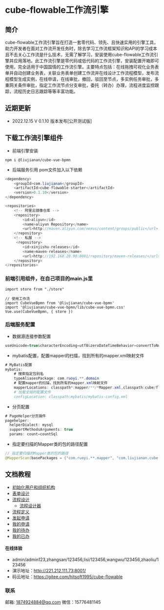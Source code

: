 # cube-flowable工作流引擎

## 简介

cube-flowable工作流引擎旨在打造一套零代码、领先、且快速实用的引擎工具，助力开发者在面对工作流开发任务时，除去学习工作流框架知识和API的学习成本且不去关心工作流是什么技术，无需了解学习，安装使用cube-flowable工作流引擎并应用落地。此工作流引擎是零代码或低代码的工作流引擎，安装配置开箱即可使用，完全适用于中国国情的工作流引擎。主要特点包括：在线拖拽可视化业务表单并自动创建业务表，关联业务表单创建工作流并在线设计工作流程模型，发布流程模型生成实例，在线申请，在线审批，撤回，驳回至节点，多实例任务审批，多重网关条件审批，指定工作流节点分支审批，委托（转办）办理，流程进度监控跟踪，流程历史日志跟踪等等丰富功能。

## 近期更新

- 2022.12.15 V 0.1.10 版本发布[公开测试版]


## 下载工作流引擎组件
* 前端引擎安装
```
npm i @liujianan/cube-vue-bpmn
```
* 后端服务引用
pom文件加入以下依赖
```java
<dependency>
    <groupId>com.liujianan</groupId>
    <artifactId>cube-flowable-starter</artifactId>
    <version>0.1.10</version>
</dependency>

<repositories>
    <!-- 阿里云镜像仓库 -->
    <repository>
        <id>aliyun</id>
        <name>aliyun Repository</name>
        <url>http://maven.aliyun.com/nexus/content/groups/public</url>
    </repository>
    <!-- 私服 -->
     <repository>
        <id>xinjishu-releases</id>
        <name>maven-releases</name>        
        <url>http://192.168.28.90:8081/repository/maven-releases/</url>
    </repository>
</repositories>
```

### 前端引用组件，在自己项目的main.js里
```
import store from "./store"

// 使用工作流
import CubeVueBpmn from '@liujianan/cube-vue-bpmn'
import '@liujianan/cube-vue-bpmn/lib/cube-vue-bpmn.css'
Vue.use(CubeVueBpmn, { store })
```
### 后端服务配置
* 数据源连接参数配置
``` java
useUnicode=true&characterEncoding=utf8&zeroDateTimeBehavior=convertToNull&useSSL=true&serverTimezone=GMT%2B8&nullCatalogMeansCurrent=true
```
* mybatis配置，配置mapper的扫描，找到所有的mapper.xml映射文件
``` java
# MyBatis配置
mybatis:
    # 搜索指定包别名
    typeAliasesPackage: com.ruoyi.**.domain
    # 配置mapper的扫描，找到所有的mapper.xml映射文件
    mapperLocations: classpath*:mapper/**/*Mapper.xml,classpath:cube/flowable/mapper/*.xml
    # 加载全局的配置文件
    configLocation: classpath:mybatis/mybatis-config.xml
```
* 分页配置
``` java
# PageHelper分页插件
pagehelper: 
  helperDialect: mysql
  supportMethodsArguments: true
  params: count=countSql 
```
* 指定要扫描的Mapper类的包的路径配置
``` java
// 指定要扫描的Mapper类的包的路径
@MapperScan(basePackages = {"com.ruoyi.**.mapper", "com.liujianan.cube.flowable.mapper"})
```

## 文档教程

- [初始化用户和组织机构](./doc/%E7%94%A8%E6%88%B7%E6%93%8D%E4%BD%9C.md)
- [表单设计](./doc/%E8%A1%A8%E5%8D%95%E8%AE%BE%E8%AE%A1.md)
- [流程设计](./doc/%E6%B5%81%E7%A8%8B%E8%AE%BE%E8%AE%A1.md)
    - [流程设计器](./doc/%E6%B5%81%E7%A8%8B%E8%AE%BE%E8%AE%A1%E5%99%A8.md)
- [流程定义](./doc/%E6%B5%81%E7%A8%8B%E5%AE%9A%E4%B9%89.md)
- [发起申请](./doc/%E5%8F%91%E8%B5%B7%E7%94%B3%E8%AF%B7.md)
- [我的申请](./doc/%E6%88%91%E7%9A%84%E7%94%B3%E8%AF%B7.md)
- [我的待办](./doc/%E6%88%91%E7%9A%84%E5%BE%85%E5%8A%9E.md)
- [我的已办](./doc/%E6%88%91%E7%9A%84%E5%B7%B2%E5%8A%9E.md)


#### 在线体验
- admin/admin123,zhangsan/123456,lisi/123456,wangwu/123456,zhaoliu/123456
- 演示地址：http://221.212.111.73:8001/
- 码云地址：https://gitee.com/hitsoft1995/cube-flowable

### 联系
邮箱: 1874924884@qq.com
微信：15776481145
